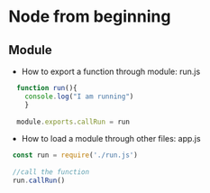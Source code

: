 # Node from beginning

## Module

- How to export a function through module:
run.js
```javascript
  function run(){
    console.log("I am running")
    }
    
  module.exports.callRun = run
 ```
 
 - How to load a module through other files:
 app.js
 
 ```javascript
  const run = require('./run.js')
  
  //call the function
  run.callRun()
 ```
 
    
    
    
    
